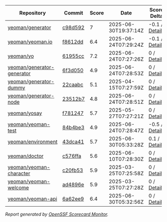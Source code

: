 <!-- OPENSSF-SCORECARD-MONITOR:START -->

| Repository | Commit | Score | Date | Score Delta | Report | StepSecurity |
| -- | -- | -- | -- | -- | -- | -- |
| [yeoman/generator](https://github.com/yeoman/generator) | [c98d592](https://github.com/yeoman/generator/commit/c98d592af426c9c65ea464a2f1f3cf1d7d1c8d68) | 7 | 2025-06-30T19:37:14Z | -0.1 / [Details](https://ossf.github.io/scorecard-visualizer/#/projects/github.com/yeoman/generator/compare/f7272ad9265b6bf3b15a6a4209309e37b3e48bd7/c98d592af426c9c65ea464a2f1f3cf1d7d1c8d68) | [View](https://ossf.github.io/scorecard-visualizer/#/projects/github.com/yeoman/generator/commit/c98d592af426c9c65ea464a2f1f3cf1d7d1c8d68) | [Fix it](https://app.stepsecurity.io/securerepo?repo=yeoman/generator) |
| [yeoman/yeoman.io](https://github.com/yeoman/yeoman.io) | [f8612dd](https://github.com/yeoman/yeoman.io/commit/f8612dd151aeefa15c7825328b3615c2863300de) | 6.4 | 2025-06-24T07:29:24Z | -0.1 / [Details](https://ossf.github.io/scorecard-visualizer/#/projects/github.com/yeoman/yeoman.io/compare/f8612dd151aeefa15c7825328b3615c2863300de/f8612dd151aeefa15c7825328b3615c2863300de) | [View](https://ossf.github.io/scorecard-visualizer/#/projects/github.com/yeoman/yeoman.io/commit/f8612dd151aeefa15c7825328b3615c2863300de) | [Fix it](https://app.stepsecurity.io/securerepo?repo=yeoman/yeoman.io) |
| [yeoman/yo](https://github.com/yeoman/yo) | [61955cc](https://github.com/yeoman/yo/commit/61955cc3da0803e1d463e9b4e557ce45a3be7b54) | 7.2 | 2025-06-24T07:27:26Z | 0 / [Details](https://ossf.github.io/scorecard-visualizer/#/projects/github.com/yeoman/yo/compare/61955cc3da0803e1d463e9b4e557ce45a3be7b54/61955cc3da0803e1d463e9b4e557ce45a3be7b54) | [View](https://ossf.github.io/scorecard-visualizer/#/projects/github.com/yeoman/yo/commit/61955cc3da0803e1d463e9b4e557ce45a3be7b54) | [Fix it](https://app.stepsecurity.io/securerepo?repo=yeoman/yo) |
| [yeoman/generator-generator](https://github.com/yeoman/generator-generator) | [6f3d050](https://github.com/yeoman/generator-generator/commit/6f3d050be2becbfc7511adb8a325cf9069f99b96) | 4.9 | 2025-06-24T07:28:53Z | 0 / [Details](https://ossf.github.io/scorecard-visualizer/#/projects/github.com/yeoman/generator-generator/compare/1d226f237690c312d8a2b6c2bb22e65eca5fb32b/6f3d050be2becbfc7511adb8a325cf9069f99b96) | [View](https://ossf.github.io/scorecard-visualizer/#/projects/github.com/yeoman/generator-generator/commit/6f3d050be2becbfc7511adb8a325cf9069f99b96) | [Fix it](https://app.stepsecurity.io/securerepo?repo=yeoman/generator-generator) |
| [yeoman/generator-dummy](https://github.com/yeoman/generator-dummy) | [22caabc](https://github.com/yeoman/generator-dummy/commit/22caabc61498eb0229d3b0d6e705d2f98cc73a59) | 5.1 | 2025-04-15T07:27:59Z | 0 / [Details](https://ossf.github.io/scorecard-visualizer/#/projects/github.com/yeoman/generator-dummy/compare/22caabc61498eb0229d3b0d6e705d2f98cc73a59/22caabc61498eb0229d3b0d6e705d2f98cc73a59) | [View](https://ossf.github.io/scorecard-visualizer/#/projects/github.com/yeoman/generator-dummy/commit/22caabc61498eb0229d3b0d6e705d2f98cc73a59) | [Fix it](https://app.stepsecurity.io/securerepo?repo=yeoman/generator-dummy) |
| [yeoman/generator-node](https://github.com/yeoman/generator-node) | [23512b7](https://github.com/yeoman/generator-node/commit/23512b7f3e9c203624ea93ec79f465f041a83240) | 4.8 | 2025-06-24T07:28:51Z | 0 / [Details](https://ossf.github.io/scorecard-visualizer/#/projects/github.com/yeoman/generator-node/compare/23512b7f3e9c203624ea93ec79f465f041a83240/23512b7f3e9c203624ea93ec79f465f041a83240) | [View](https://ossf.github.io/scorecard-visualizer/#/projects/github.com/yeoman/generator-node/commit/23512b7f3e9c203624ea93ec79f465f041a83240) | [Fix it](https://app.stepsecurity.io/securerepo?repo=yeoman/generator-node) |
| [yeoman/yosay](https://github.com/yeoman/yosay) | [f781247](https://github.com/yeoman/yosay/commit/f7812478ae5692d06c14ed930898b69252841f4c) | 5.7 | 2025-05-27T07:27:21Z | 0 / [Details](https://ossf.github.io/scorecard-visualizer/#/projects/github.com/yeoman/yosay/compare/f7812478ae5692d06c14ed930898b69252841f4c/f7812478ae5692d06c14ed930898b69252841f4c) | [View](https://ossf.github.io/scorecard-visualizer/#/projects/github.com/yeoman/yosay/commit/f7812478ae5692d06c14ed930898b69252841f4c) | [Fix it](https://app.stepsecurity.io/securerepo?repo=yeoman/yosay) |
| [yeoman/yeoman-test](https://github.com/yeoman/yeoman-test) | [84b4be3](https://github.com/yeoman/yeoman-test/commit/84b4be3760d2f013164b3e8ff8f122a273cd56ae) | 4.9 | 2025-06-24T07:28:47Z | -0.5 / [Details](https://ossf.github.io/scorecard-visualizer/#/projects/github.com/yeoman/yeoman-test/compare/84b4be3760d2f013164b3e8ff8f122a273cd56ae/84b4be3760d2f013164b3e8ff8f122a273cd56ae) | [View](https://ossf.github.io/scorecard-visualizer/#/projects/github.com/yeoman/yeoman-test/commit/84b4be3760d2f013164b3e8ff8f122a273cd56ae) | [Fix it](https://app.stepsecurity.io/securerepo?repo=yeoman/yeoman-test) |
| [yeoman/environment](https://github.com/yeoman/environment) | [43dca41](https://github.com/yeoman/environment/commit/43dca41f26d842e20214c9d7796a949931f84b9e) | 5.7 | 2025-06-30T05:33:28Z | 0.1 / [Details](https://ossf.github.io/scorecard-visualizer/#/projects/github.com/yeoman/environment/compare/ebf34ed51479dd0d413e12b9253d5f05e9ff56eb/43dca41f26d842e20214c9d7796a949931f84b9e) | [View](https://ossf.github.io/scorecard-visualizer/#/projects/github.com/yeoman/environment/commit/43dca41f26d842e20214c9d7796a949931f84b9e) | [Fix it](https://app.stepsecurity.io/securerepo?repo=yeoman/environment) |
| [yeoman/doctor](https://github.com/yeoman/doctor) | [c576ffa](https://github.com/yeoman/doctor/commit/c576ffa6dae8216450f7e66127fdd7f904b00bd9) | 5.6 | 2025-06-10T07:28:30Z | 0 / [Details](https://ossf.github.io/scorecard-visualizer/#/projects/github.com/yeoman/doctor/compare/c576ffa6dae8216450f7e66127fdd7f904b00bd9/c576ffa6dae8216450f7e66127fdd7f904b00bd9) | [View](https://ossf.github.io/scorecard-visualizer/#/projects/github.com/yeoman/doctor/commit/c576ffa6dae8216450f7e66127fdd7f904b00bd9) | [Fix it](https://app.stepsecurity.io/securerepo?repo=yeoman/doctor) |
| [yeoman/yeoman-character](https://github.com/yeoman/yeoman-character) | [c20fb53](https://github.com/yeoman/yeoman-character/commit/c20fb530824d20bc03a267f5a088b84d8b65d744) | 5.9 | 2025-03-25T07:25:58Z | 0 / [Details](https://ossf.github.io/scorecard-visualizer/#/projects/github.com/yeoman/yeoman-character/compare/c20fb530824d20bc03a267f5a088b84d8b65d744/c20fb530824d20bc03a267f5a088b84d8b65d744) | [View](https://ossf.github.io/scorecard-visualizer/#/projects/github.com/yeoman/yeoman-character/commit/c20fb530824d20bc03a267f5a088b84d8b65d744) | [Fix it](https://app.stepsecurity.io/securerepo?repo=yeoman/yeoman-character) |
| [yeoman/yeoman-welcome](https://github.com/yeoman/yeoman-welcome) | [ad4896e](https://github.com/yeoman/yeoman-welcome/commit/ad4896e83c61ff0a2eb346de30ddb9c8053a9b29) | 5.9 | 2025-03-25T07:27:28Z | 0 / [Details](https://ossf.github.io/scorecard-visualizer/#/projects/github.com/yeoman/yeoman-welcome/compare/ad4896e83c61ff0a2eb346de30ddb9c8053a9b29/ad4896e83c61ff0a2eb346de30ddb9c8053a9b29) | [View](https://ossf.github.io/scorecard-visualizer/#/projects/github.com/yeoman/yeoman-welcome/commit/ad4896e83c61ff0a2eb346de30ddb9c8053a9b29) | [Fix it](https://app.stepsecurity.io/securerepo?repo=yeoman/yeoman-welcome) |
| [yeoman/yeoman-api](https://github.com/yeoman/yeoman-api) | [6a62ee9](https://github.com/yeoman/yeoman-api/commit/6a62ee94de5e09fa93c55b446110160ac8ae8cf0) | 6.4 | 2025-06-30T05:32:56Z | 0 / [Details](https://ossf.github.io/scorecard-visualizer/#/projects/github.com/yeoman/yeoman-api/compare/3bfe5e45cbfab0f0125312a69a6b7e94f31915be/6a62ee94de5e09fa93c55b446110160ac8ae8cf0) | [View](https://ossf.github.io/scorecard-visualizer/#/projects/github.com/yeoman/yeoman-api/commit/6a62ee94de5e09fa93c55b446110160ac8ae8cf0) | [Fix it](https://app.stepsecurity.io/securerepo?repo=yeoman/yeoman-api) |

_Report generated by [OpenSSF Scorecard Monitor](https://github.com/ossf/scorecard-monitor)._

<!-- OPENSSF-SCORECARD-MONITOR:END -->